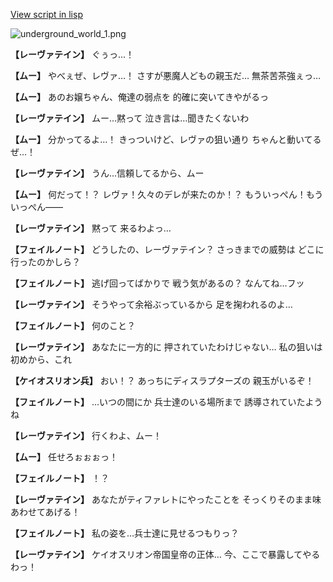 [View script in lisp](../scripts/101002053.txt)

![underground_world_1.png](../images/backgrounds/underground_world_1.png)

**【レーヴァテイン】**
ぐぅっ…！

**【ムー】**
やべぇぜ、レヴァ…！
さすが悪魔人どもの親玉だ…
無茶苦茶強ぇっ…

**【ムー】**
あのお嬢ちゃん、俺達の弱点を
的確に突いてきやがるっ

**【レーヴァテイン】**
ムー…黙って
泣き言は…聞きたくないわ

**【ムー】**
分かってるよ…！
きっついけど、レヴァの狙い通り
ちゃんと動いてるぜ…！

**【レーヴァテイン】**
うん…信頼してるから、ムー

**【ムー】**
何だって！？
レヴァ！久々のデレが来たのか！？
もういっぺん！もういっぺん――

**【レーヴァテイン】**
黙って
来るわよっ…

**【フェイルノート】**
どうしたの、レーヴァテイン？
さっきまでの威勢は
どこに行ったのかしら？

**【フェイルノート】**
逃げ回ってばかりで
戦う気があるの？
なんてね…フッ

**【レーヴァテイン】**
そうやって余裕ぶっているから
足を掬われるのよ…

**【フェイルノート】**
何のこと？

**【レーヴァテイン】**
あなたに一方的に
押されていたわけじゃない…
私の狙いは初めから、これ

**【ケイオスリオン兵】**
おい！？
あっちにディスラプターズの
親玉がいるぞ！

**【フェイルノート】**
…いつの間にか
兵士達のいる場所まで
誘導されていたようね

**【レーヴァテイン】**
行くわよ、ムー！

**【ムー】**
任せろぉぉぉっ！

**【フェイルノート】**
！？

**【レーヴァテイン】**
あなたがティファレトにやったことを
そっくりそのまま味あわせてあげる！

**【フェイルノート】**
私の姿を…兵士達に見せるつもりっ？

**【レーヴァテイン】**
ケイオスリオン帝国皇帝の正体…
今、ここで暴露してやるわっ！